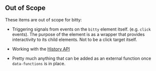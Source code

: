 ## Out of Scope

These items are out of scope for 
bitty:

- Triggering signals from events on the 
`bitty` element itself. (e.g. `click` events). 
The purpose of the element is
as a wrapper that provides interactivity
to its child elements. Not to be a click
target itself. 

- Working with the 
[History API](https://developer.mozilla.org/en-US/docs/Web/API/History)

- Pretty much anything that can be 
added as an external function once
`data-functions` is in place. 


